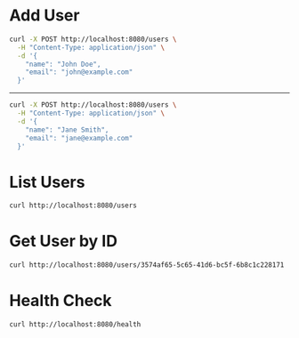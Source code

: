 # Add User
```bash
curl -X POST http://localhost:8080/users \
  -H "Content-Type: application/json" \
  -d '{
    "name": "John Doe",
    "email": "john@example.com"
  }'
```
---
```bash
curl -X POST http://localhost:8080/users \
  -H "Content-Type: application/json" \
  -d '{
    "name": "Jane Smith",
    "email": "jane@example.com"
  }'
```

# List Users
```bash
curl http://localhost:8080/users
```

# Get User by ID
```bash
curl http://localhost:8080/users/3574af65-5c65-41d6-bc5f-6b8c1c228171
```

# Health Check
```bash
curl http://localhost:8080/health
```

